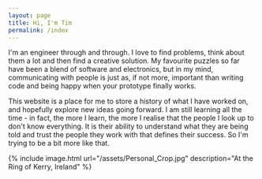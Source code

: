 ```yaml
---
layout: page
title: Hi, I'm Tim
permalink: /index
---
```


I'm an engineer through and through. I love to find problems, think about them a lot and then find a creative solution. My favourite puzzles so far have been a blend of software and electronics, but in my mind, communicating with people is just as, if not more, important than writing code and being happy when your prototype finally works.

This website is a place for me to store a history of what I have worked on, and hopefully explore new ideas going forward. I am still learning all the time - in fact, the more I learn, the more I realise that the people I look up to don't know everything. It is their ability to understand what they are being told and trust the people they work with that defines their success. So I'm trying to be a bit more like that.

{% include image.html url="/assets/Personal_Crop.jpg" description="At the Ring of Kerry, Ireland" %}